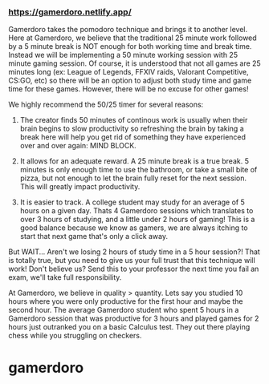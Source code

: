 ### https://gamerdoro.netlify.app/

Gamerdoro takes the pomodoro technique and brings it to another level. Here at Gamerdoro, we believe that the traditional 25 minute work followed by a 5 minute break is NOT enough for both working time and break time. Instead we will be implementing a 50 minute working session with 25 minute gaming session. Of course, it is understood that not all games are 25 minutes long (ex: League of Legends, FFXIV raids, Valorant Competitive, CS:GO, etc) so there will be an option to adjust both study time and game time for these games. However, there will be no excuse for other games! 

We highly recommend the 50/25 timer for several reasons: 

1. The creator finds 50 minutes of continous work is usually when their brain begins to slow productivity so refreshing the brain by taking a break here will help you get rid of something they have experienced over and over again: MIND BLOCK.

2. It allows for an adequate reward. A 25 minute break is a true break. 5 minutes is only enough time to use the bathroom, or take a small bite of pizza, but not enough to let the brain fully reset for the next session. This will greatly impact productivity.

3. It is easier to track. A college student may study for an average of 5 hours on a given day. Thats 4 Gamerdoro sessions which translates to over 3 hours of studying, and a little under 2 hours of gaming! This is a good balance because we know as gamers, we are always itching to start that next game that's only a click away.

But WAIT... Aren't we losing 2 hours of study time in a 5 hour session?! That is totally true, but you need to give us your full trust that this technique will work! Don't believe us? Send this to your professor the next time you fail an exam, we'll take full responsibility.

At Gamerdoro, we believe in quality > quantity. Lets say you studied 10 hours where you were only productive for the first hour and maybe the second hour. The average Gamerdoro student who spent 5 hours in a Gamerdoro session that was productive for 3 hours and played games for 2 hours just outranked you on a basic Calculus test. They out there playing chess while you struggling on checkers.





# gamerdoro